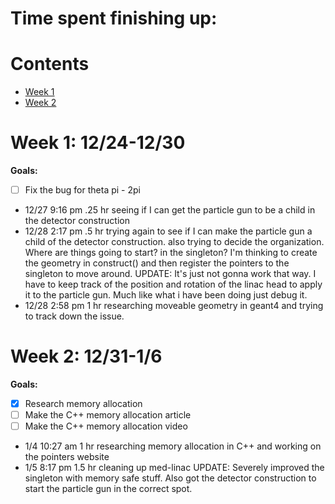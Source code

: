 # Time spent finishing up:

# Contents
- [Week 1](#week-1-1224-1230)
- [Week 2](#week-2-1231-16)

# Week 1: 12/24-12/30

**Goals:**
- [ ] Fix the bug for theta pi - 2pi

- 12/27 9:16 pm .25 hr seeing if I can get the particle gun to be a child in the detector construction
- 12/28 2:17 pm .5 hr trying again to see if I can make the particle gun a child of the detector construction. also trying to decide the organization. Where are things going to start? in the singleton? I'm thinking to create the geometry in construct() and then register the pointers to the singleton to move around. UPDATE: It's just not gonna work that way. I have to keep track of the position and rotation of the linac head to apply it to the particle gun. Much like what i have been doing just debug it.
- 12/28 2:58 pm 1 hr researching moveable geometry in geant4 and trying to track down the issue. 

# Week 2: 12/31-1/6

**Goals:**
- [x] Research memory allocation
- [ ] Make the C++ memory allocation article
- [ ] Make the C++ memory allocation video

- 1/4 10:27 am 1 hr researching memory allocation in C++ and working on the pointers website
- 1/5 8:17 pm 1.5 hr cleaning up med-linac UPDATE: Severely improved the singleton with memory safe stuff. Also got the detector construction to start the particle gun in the correct spot.
